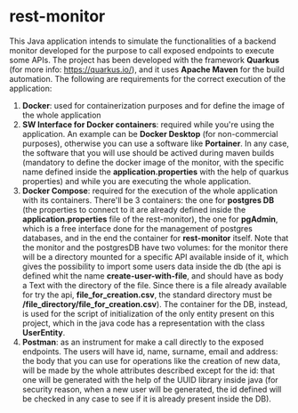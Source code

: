 # rest-monitor
This Java application intends to simulate the functionalities of a backend monitor developed for the purpose to call exposed endpoints to execute some APIs.
The project has been developed with the framework **Quarkus** (for more info: https://quarkus.io/), and it uses **Apache Maven** for the build automation.
The following are requirements for the correct execution of the application:

1. **Docker**: used for containerization purposes and for define the image of the whole application
2. **SW Interface for Docker containers**: required while you're using the application. An example can be **Docker Desktop** (for non-commercial purposes), otherwise you can use a software like **Portainer**. In any case, the software that you will use should be actived during maven builds (mandatory to define the docker image of the monitor, with the specific name defined inside the **application.properties** with the help of quarkus properties) and while you are executing the whole application.
3. **Docker Compose**: required for the execution of the whole application with its containers. There'll be 3 containers: the one for **postgres DB** (the properties to connect to it are already defined inside the **application.properties** file of the rest-monitor), the one for **pgAdmin**, which is a free interface done for the management of postgres databases, and in the end the container for **rest-monitor** itself. Note that the monitor and the postgresDB have two volumes: for the monitor there will be a directory mounted for a specific API available inside of it, which gives the possibility to import some users data inside the db (the api is defined whit the name **create-user-with-file**, and should have as body a Text with the directory of the file. Since there is a file already available for try the api, **file_for_creation.csv**, the standard directory must be **/file_directory/file_for_creation.csv**). The container for the DB, instead, is used for the script of initialization of the only entity present on this project, which in the java code has a representation with the class **UserEntity**.
4. **Postman**: as an instrument for make a call directly to the exposed endpoints. The users will have id, name, surname, email and address: the body that you can use for operations like the creation of new data, will be made by the whole attributes described except for the id: that one will be generated with the help of the UUID library inside java (for security reason, when a new user will be generated, the id defined will be checked in any case to see if it is already present inside the DB).

